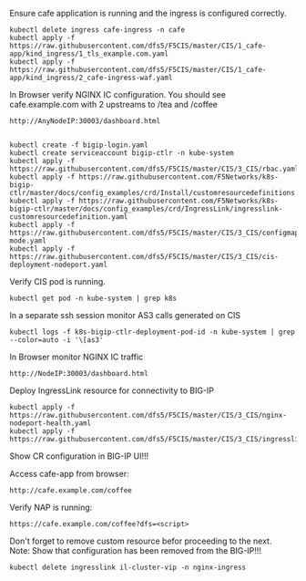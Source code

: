 Ensure cafe application is running and the ingress is configured correctly.

    kubectl delete ingress cafe-ingress -n cafe
    kubectl apply -f https://raw.githubusercontent.com/dfs5/F5CIS/master/CIS/1_cafe-app/kind_ingress/1_tls_example.com.yaml
    kubectl apply -f https://raw.githubusercontent.com/dfs5/F5CIS/master/CIS/1_cafe-app/kind_ingress/2_cafe-ingress-waf.yaml
    
In Browser verify NGINX IC configuration. You should see cafe.example.com with 2 upstreams to /tea and /coffee

    http://AnyNodeIP:30003/dashboard.html


    kubectl create -f bigip-login.yaml
    kubectl create serviceaccount bigip-ctlr -n kube-system
    kubectl apply -f https://raw.githubusercontent.com/dfs5/F5CIS/master/CIS/3_CIS/rbac.yaml
    kubectl apply -f https://raw.githubusercontent.com/F5Networks/k8s-bigip-ctlr/master/docs/config_examples/crd/Install/customresourcedefinitions.yml
    kubectl apply -f https://raw.githubusercontent.com/F5Networks/k8s-bigip-ctlr/master/docs/config_examples/crd/IngressLink/ingresslink-customresourcedefinition.yaml
    kubectl apply -f https://raw.githubusercontent.com/dfs5/F5CIS/master/CIS/3_CIS/configmap_proxy-mode.yaml
    kubectl apply -f https://raw.githubusercontent.com/dfs5/F5CIS/master/CIS/3_CIS/cis-deployment-nodeport.yaml

Verify CIS pod is running.

    kubectl get pod -n kube-system | grep k8s

In a separate ssh session monitor AS3 calls generated on CIS

    kubectl logs -f k8s-bigip-ctlr-deployment-pod-id -n kube-system | grep --color=auto -i '\[as3'

In Browser monitor NGINX IC traffic

    http://NodeIP:30003/dashboard.html

Deploy IngressLink resource for connectivity to BIG-IP

    kubectl apply -f https://raw.githubusercontent.com/dfs5/F5CIS/master/CIS/3_CIS/nginx-nodeport-health.yaml
    kubectl apply -f https://raw.githubusercontent.com/dfs5/F5CIS/master/CIS/3_CIS/ingresslink.yaml

Show CR configuration in BIG-IP UI!!!

Access cafe-app from browser:

    http://cafe.example.com/coffee

Verify NAP is running:

    https://cafe.example.com/coffee?dfs=<script>

Don't forget to remove custom resource befor proceeding to the next.\
Note: Show that configuration has been removed from the BIG-IP!!!

    kubectl delete ingresslink il-cluster-vip -n nginx-ingress

